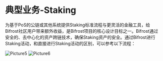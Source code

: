 # 典型业务-Staking

为基于PoS的公链或其他系统提供Staking标准流程与更灵活的金融工具，给Bifrost社区用户带来额外收益，是Bifrost项目的核心设计目标之一。Bifrost通过安全的、去中心化的资产跨链技术，确保Staking资产的安全。通过Bifrost进行Staking活动，和直接进行Staking活动的区别，可以参考以下流程：

<img :src="$withBase('/zh/Picture5.png')" alt="Picture5" />

<img :src="$withBase('/zh/Picture6.png')" alt="Picture6" />